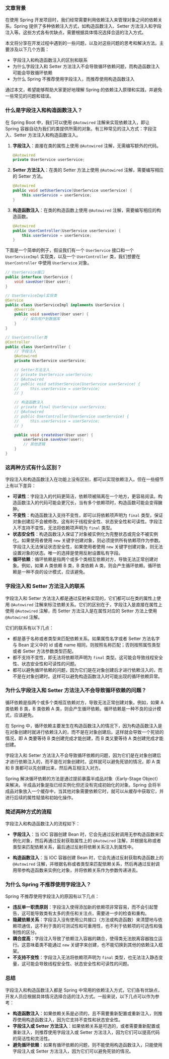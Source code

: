 ### 文章背景

在使用 Spring 开发项目时，我们经常需要利用依赖注入来管理对象之间的依赖关系。Spring 提供了多种依赖注入方式，如构造函数注入、Setter 方法注入和字段注入等。这些方式各有优缺点，需要根据具体情况选择合适的注入方式。

本文将分享在开发过程中遇到的一些问题，以及对这些问题的思考和解决方法。主要涉及以下几个方面：

- 字段注入和构造函数注入的区别和联系
- 为什么字段注入和 Setter 方法注入不会导致循环依赖问题，而构造函数注入可能会导致循环依赖
- 为什么 Spring 不推荐使用字段注入，而推荐使用构造函数注入

通过本文，希望能够帮助大家更好地理解 Spring 的依赖注入原理和实践，并避免一些常见的问题和错误。

### 什么是字段注入和构造函数注入？

在 Spring Boot 中，我们可以使用 `@Autowired` 注解来实现依赖注入，即让 Spring 容器自动为我们的类提供所需的对象。有三种常见的注入方式：字段注入、Setter 方法注入和构造函数注入。

1. **字段注入**：直接在类的属性上使用 `@Autowired` 注解，无需编写额外的代码。

    ```java
    @Autowired
    private UserService userService;
    ```

2. **Setter 方法注入**：在类的 Setter 方法上使用 `@Autowired` 注解，需要编写相应的 Setter 方法。

    ```java
    @Autowired
    public void setUserService(UserService userService) {
        this.userService = userService;
    }
    ```

3. **构造函数注入**：在类的构造函数上使用 `@Autowired` 注解，需要编写相应的构造函数。

    ```java
    @Autowired
    public UserController(UserService userService) {
        this.userService = userService;
    }
    ```

下面是一个简单的例子，假设我们有一个 `UserService` 接口和一个 `UserServiceImpl` 实现类，以及一个 `UserController` 类，我们想要在 `UserController` 中使用 `UserService` 对象。

```java
// UserService接口
public interface UserService {
    void saveUser(User user);
}

// UserServiceImpl实现类
@Service
public class UserServiceImpl implements UserService {
    @Override
    public void saveUser(User user) {
        // 保存用户到数据库
    }
}

// UserController类
@Controller
public class UserController {
    // 字段注入
    @Autowired
    private UserService userService;

    // Setter方法注入
    // private UserService userService;
    // @Autowired
    // public void setUserService(UserService userService) {
    //     this.userService = userService;
    // }

    // 构造函数注入
    // private final UserService userService;
    // @Autowired
    // public UserController(UserService userService) {
    //     this.userService = userService;
    // }

    public void createUser(User user) {
        userService.saveUser(user);
        // 其他逻辑
    }
}
```

### 这两种方式有什么区别？

字段注入和构造函数注入在功能上没有区别，都可以实现依赖注入。但在一些细节上有以下差异：

- **可读性**：字段注入的代码更简洁，依赖项被隔离在一个地方，更容易阅读。构造函数注入的代码可能会更冗长，当有多个依赖项时，构造函数可能会变得臃肿。
- **不变性**：构造函数注入支持不变性，即可以将依赖项声明为 `final` 类型，保证对象创建后不会被修改。这有利于线程安全性、状态安全性和可读性。字段注入不支持不变性，无法将依赖项声明为 `final` 类型。
- **状态安全性**：构造函数注入保证了对象被实例化为完整状态或完全不被实例化。如果使用者使用 `new` 关键字创建对象，则必须提供所有依赖项作为参数。字段注入无法保证状态安全性，如果使用者使用 `new` 关键字创建对象，则无法设置对象的状态。唯一的选择是使用反射设置私有字段。
- **循环依赖**：循环依赖是指两个或多个类相互依赖对方，导致无法正常创建对象。例如，如果 A 类依赖 B 类，B 类依赖 A 类，则会产生循环依赖。循环依赖是一种不良的设计模式，应该避免。

### 字段注入和 Setter 方法注入的联系

字段注入和 Setter 方法注入都是通过反射来实现的，它们都可以在类的属性上使用 `@Autowired` 注解来标注依赖关系。它们的区别在于，字段注入是直接在属性上使用 `@Autowired` 注解，而 Setter 方法注入是在属性对应的 Setter 方法上使用 `@Autowired` 注解。

它们的联系有以下几点：

- 都是基于名称或者类型来匹配依赖关系。如果属性名字或者 Setter 方法名字与 Bean 定义中的 id 或者 name 相同，则按照名称匹配；否则按照属性类型或者 Setter 方法参数类型匹配。
- 都不支持不变性，即无法将依赖项声明为 `final` 类型。这可能会导致线程安全性、状态安全性和可读性的问题。
- 都可以避免循环依赖的问题，因为它们是在对象创建后才进行依赖注入的，而不是在对象创建时。这样可以避免构造函数注入时可能出现的循环依赖异常。

### 为什么字段注入和 Setter 方法注入不会导致循环依赖的问题？

循环依赖是指两个或多个类相互依赖对方，导致无法正常创建对象。例如，如果 A 类依赖 B 类，B 类依赖 A 类，则会产生循环依赖。循环依赖是一种不良的设计模式，应该避免。

在 Spring 中，循环依赖主要发生在构造函数注入的情况下，因为构造函数注入是在对象创建时就进行依赖注入的，而不是在对象创建后。这样就会导致一个死锁的情况，即 A 类要等待 B 类创建完成才能创建，而 B 类又要等待 A 类创建完成才能创建。

字段注入和 Setter 方法注入不会导致循环依赖的问题，因为它们是在对象创建后才进行依赖注入的，而不是在对象创建时。这样就可以避免死锁的情况，即 A 类和 B 类都可以先创建出来，然后再互相注入对方。

Spring 解决循环依赖的方法是通过提前暴露半成品对象（Early-Stage Object）来解决。半成品对象是指已经实例化但还没有完成初始化的对象。Spring 会将半成品对象放入一个缓存中，当其他对象需要依赖它时，就可以从缓存中获取它，并进行后续的属性赋值和初始化操作。

### 简述两种方式的流程

字段注入和构造函数注入的流程如下：

- **字段注入**：当 IOC 容器创建 Bean 时，它会先通过反射调用无参构造函数来实例化对象，然后再通过反射获取属性上的 `@Autowired` 注解，并根据名称或者类型来匹配依赖关系，最后通过反射将依赖关系注入到属性中。
  
- **构造函数注入**：当 IOC 容器创建 Bean 时，它会先通过反射获取构造函数上的 `@Autowired` 注解，并根据名称或者类型来匹配依赖关系，然后再通过反射调用带参构造函数来实例化对象，并将依赖关系作为参数传递进去。

### 为什么 Spring 不推荐使用字段注入？

Spring 不推荐使用字段注入的原因有以下几点：

- **违反单一职责原则**：字段注入使得添加新的依赖项非常容易，而不会引起警告，这可能导致类有太多的责任和关注点，需要进一步的检查和重构。
- **隐藏依赖关系**：字段注入没有使用公共接口（方法或构造函数）来清楚地与依赖项通信，这不利于类的可测试性和可重用性，也不利于依赖项的可选性和强制性的区分。
- **耦合度高**：字段注入导致了依赖注入容器的耦合，使得类无法脱离容器独立运行。这意味着类不能通过 `new` 关键字来创建，也不能切换到其他的依赖注入框架。
- **不支持不变性**：字段注入无法将依赖项声明为 `final` 类型，也无法注入静态变量，这可能会导致线程安全性、状态安全性和可读性的问题。

### 总结
字段注入和构造函数注入都是 Spring 中常用的依赖注入方式，它们各有优缺点，开发人员应根据具体情况选择合适的注入方式。一般来说，以下几点可以作为参考：
- **构造函数注入**：如果依赖关系是必须的，且不需要重新配置或重新注入，则推荐使用构造函数注入，因为它支持不变性和状态安全性。
- **字段注入或 Setter 方法注入**：如果依赖关系是可选的，或者需要重新配置或重新注入，则推荐使用字段注入或 Setter 方法注入，因为它们可以提高代码的简洁性和灵活性。
- **避免循环依赖**：如果有循环依赖的问题，则不能使用构造函数注入，只能使用字段注入或 Setter 方法注入，因为它们可以避免死锁的情况。

